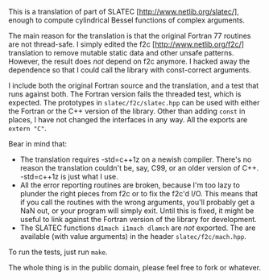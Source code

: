 
This is a translation of part of SLATEC [http://www.netlib.org/slatec/], enough to compute cylindrical Bessel functions of complex arguments.

The main reason for the translation is that the original Fortran 77 routines are not thread-safe. I simply edited the f2c [http://www.netlib.org/f2c/] translation to remove mutable static data and other unsafe patterns. However, the result does *not* depend on f2c anymore. I hacked away the dependence so that I could call the library with const-correct arguments.

I include both the original Fortran source and the translation, and a test that runs against both. The Fortran version fails the threaded test, which is expected. The prototypes in `slatec/f2c/slatec.hpp` can be used with either the Fortran or the C++ version of the library. Other than adding `const` in places, I have not changed the interfaces in any way. All the exports are `extern "C"`.

Bear in mind that:

* The translation requires -std=c++1z on a newish compiler. There's no reason the translation couldn't be, say, C99, or an older version of C++. -std=c++1z is just what I use.
* All the error reporting routines are broken, because I'm too lazy to plunder the right pieces from f2c or to fix the f2c'd I/O. This means that if you call the routines with the wrong arguments, you'll probably get a NaN out, or your program will simply exit. Until this is fixed, it might be useful to link against the Fortran version of the library for development.
* The SLATEC functions `d1mach i1mach dlamch` are *not* exported. The are available (with value arguments) in the header `slatec/f2c/mach.hpp`.

To run the tests, just run `make`.

The whole thing is in the public domain, please feel free to fork or whatever.
